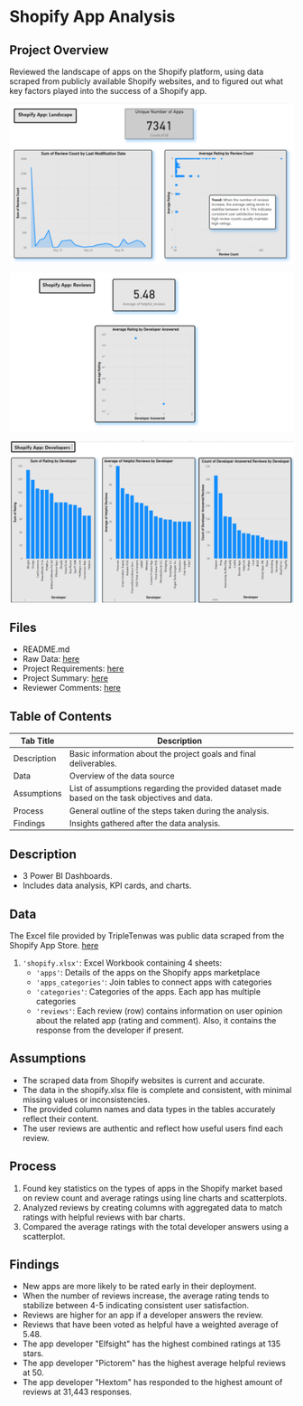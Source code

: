# Shopify App Analysis

## Project Overview
Reviewed the landscape of apps on the Shopify platform, using data scraped from publicly available Shopify websites, and to figured out what key factors played into the success of a Shopify app.

![image](https://github.com/murry-kristy/Data_projects_TripleTen/blob/main/Shopify%20App%20Analysis/Shopidy%20Dashboard%201%20Landscape.png)

![image](https://github.com/murry-kristy/Data_projects_TripleTen/blob/main/Shopify%20App%20Analysis/Shopidy%20Dashboard%202%20Reviews.png)

![image](https://github.com/murry-kristy/Data_projects_TripleTen/blob/main/Shopify%20App%20Analysis/Shopidy%20Dashboard%203%20App%20Reviews.png)

## Files
- README.md
- Raw Data: <a href='https://practicum-content.s3.us-west-1.amazonaws.com/data-eng/BIA/Dataset/shopify.xlsx' target=_blank><u>here</u></a>
- Project Requirements: <a href='https://github.com/murry-kristy/Data_projects_TripleTen/blob/main/Shopify%20App%20Analysis/Shopify%20App%20Analysis%20Project%20Reqs.md' target=_blank><u>here</u></a>
- Project Summary: <a href='https://github.com/murry-kristy/Data_projects_TripleTen/blob/main/Shopify%20App%20Analysis/shopify%20App%20Analysis%20Summary.pdf' target=_blank><u>here</u></a>
- Reviewer Comments: <a href='https://github.com/murry-kristy/Data_projects_TripleTen/blob/main/Shopify%20App%20Analysis/Reviewer%20Comments%20Shopify%20App.png' target=_blank><u>here</u></a>

## Table of Contents
| Tab Title| Description | 
| -------- | ------------|
| Description | Basic information about the project goals and final deliverables. |
| Data | Overview of the data source |
| Assumptions | List of assumptions regarding the provided dataset made based on the task objectives and data. |
| Process | General outline of the steps taken during the analysis. |
| Findings | Insights gathered after the data analysis. |

## Description
- 3 Power BI Dashboards.
- Includes data analysis, KPI cards, and charts.

## Data
The Excel file provided by TripleTenwas was public data scraped from the Shopify App Store. <a href='https://practicum-content.s3.us-west-1.amazonaws.com/data-eng/BIA/Dataset/shopify.xlsx' target=_blank><u>here</u></a>
1. `'shopify.xlsx'`: Excel Workbook containing 4 sheets:
    - `'apps'`: Details of the apps on the Shopify apps marketplace
    - `'apps_categories'`: Join tables to connect apps with categories
    - `'categories'`: Categories of the apps. Each app has multiple categories
    - `'reviews'`: Each review (row) contains information on user opinion about the related app (rating and comment). Also, it contains the response from the developer if present.

## Assumptions
- The scraped data from Shopify websites is current and accurate.
- The data in the shopify.xlsx file is complete and consistent, with minimal missing values or inconsistencies.
- The provided column names and data types in the tables accurately reflect their content.
- The user reviews are authentic and reflect how useful users find each review.

## Process
1. Found key statistics on the types of apps in the Shopify market based on review count and average ratings using line charts and scatterplots. 
2. Analyzed reviews by creating columns with aggregated data to match ratings with helpful reviews with bar charts.
3. Compared the average ratings with the total developer answers using a scatterplot. 

## Findings
- New apps are more likely to be rated early in their deployment.
- When the number of reviews increase, the average rating tends to stabilize between 4-5 indicating consistent user satisfaction.
- Reviews are higher for an app if a developer answers the review.
- Reviews that have been voted as helpful have a weighted average of 5.48.
- The app developer "Elfsight" has the highest combined ratings at 135 stars.
- The app developer "Pictorem" has the highest average helpful reviews at 50.
- The app developer "Hextom" has responded to the highest amount of reviews at 31,443 responses.

